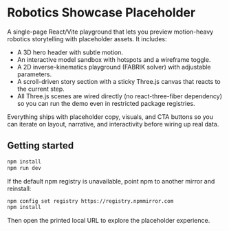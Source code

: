# Robotics Showcase Placeholder

A single-page React/Vite playground that lets you preview motion-heavy robotics storytelling with placeholder assets. It includes:

- A 3D hero header with subtle motion.
- An interactive model sandbox with hotspots and a wireframe toggle.
- A 2D inverse-kinematics playground (FABRIK solver) with adjustable parameters.
- A scroll-driven story section with a sticky Three.js canvas that reacts to the current step.
- All Three.js scenes are wired directly (no react-three-fiber dependency) so you can run the demo even in restricted package registries.

Everything ships with placeholder copy, visuals, and CTA buttons so you can iterate on layout, narrative, and interactivity before wiring up real data.

## Getting started

```bash
npm install
npm run dev
```

If the default npm registry is unavailable, point npm to another mirror and reinstall:

```bash
npm config set registry https://registry.npmmirror.com
npm install
```

Then open the printed local URL to explore the placeholder experience.
